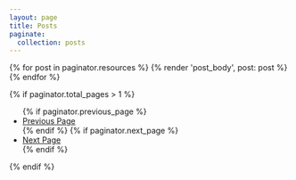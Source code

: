 ```yaml
---
layout: page
title: Posts
paginate:
  collection: posts
---
```


<div>
  {% for post in paginator.resources %}
    {% render 'post_body', post: post %}
  {% endfor %}
</div>

{% if paginator.total_pages > 1 %}
  <ul class="pagination">
    {% if paginator.previous_page %}
    <li>
      <a href="{{ paginator.previous_page_path }}">Previous Page</a>
    </li>
    {% endif %}
    {% if paginator.next_page %}
    <li>
      <a href="{{ paginator.next_page_path }}">Next Page</a>
    </li>
    {% endif %}
  </ul>
{% endif %}

